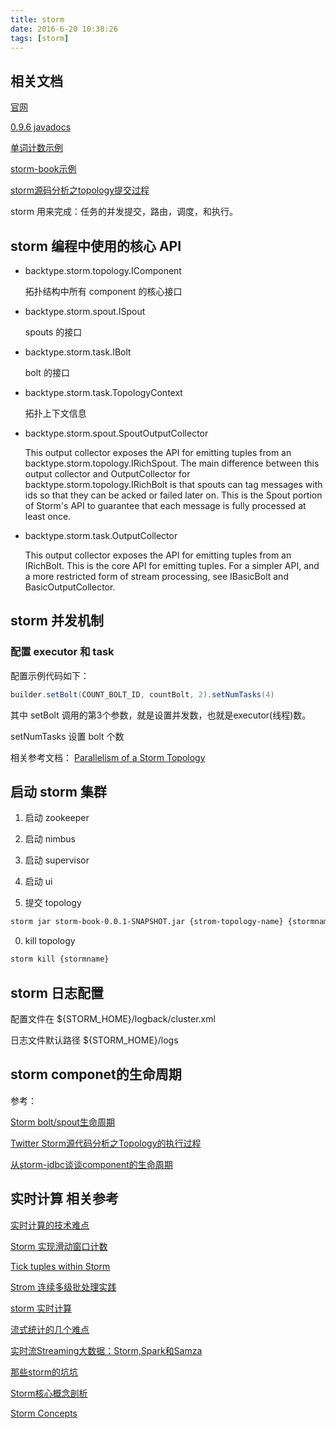 ```yaml
---
title: storm
date: 2016-6-20 10:38:26
tags: [storm]
---
```


## 相关文档

[官网](http://storm.apache.org/)

[0.9.6 javadocs](http://storm.apache.org/releases/0.9.6/javadocs/index.html)

[单词计数示例](http://blog.csdn.net/wust__wangfan/article/details/50412695)

[storm-book示例](https://github.com/storm-book)

[storm源码分析之topology提交过程](http://www.aboutyun.com/thread-12372-1-1.html)

storm 用来完成：任务的并发提交，路由，调度，和执行。

## storm 编程中使用的核心 API

* backtype.storm.topology.IComponent
	
	拓扑结构中所有 component 的核心接口

* backtype.storm.spout.ISpout

	spouts 的接口

* backtype.storm.task.IBolt

	bolt 的接口
	
* backtype.storm.task.TopologyContext

	拓扑上下文信息
	
* backtype.storm.spout.SpoutOutputCollector

	This output collector exposes the API for emitting tuples from an backtype.storm.topology.IRichSpout. The main difference between this output collector and OutputCollector for backtype.storm.topology.IRichBolt is that spouts can tag messages with ids so that they can be acked or failed later on. This is the Spout portion of Storm's API to guarantee that each message is fully processed at least once.
	
* backtype.storm.task.OutputCollector

	This output collector exposes the API for emitting tuples from an IRichBolt. This is the core API for emitting tuples. For a simpler API, and a more restricted form of stream processing, see IBasicBolt and BasicOutputCollector.

## storm 并发机制
### 配置 executor 和 task

配置示例代码如下：

``` java
builder.setBolt(COUNT_BOLT_ID, countBolt, 2).setNumTasks(4)
```

其中 setBolt 调用的第3个参数，就是设置并发数，也就是executor(线程)数。

setNumTasks 设置 bolt 个数

相关参考文档：
[Parallelism of a Storm Topology](http://storm.apache.org/releases/1.0.1/Understanding-the-parallelism-of-a-Storm-topology.html)

## 启动 storm 集群

1. 启动 zookeeper

2. 启动 nimbus

2. 启动 supervisor

0. 启动 ui

0. 提交 topology

``` bash
storm jar storm-book-0.0.1-SNAPSHOT.jar {strom-topology-name} {stormname}
```

0. kill topology

``` bash
storm kill {stormname}
```

## storm 日志配置

配置文件在 ${STORM_HOME}/logback/cluster.xml

日志文件默认路径
${STORM_HOME}/logs

## storm componet的生命周期

参考：

[Storm bolt/spout生命周期](http://blog.csdn.net/nana5love/article/details/41524037)

[Twitter Storm源代码分析之Topology的执行过程](http://blog.csdn.net/nana5love/article/details/41524469)

[从storm-jdbc谈谈component的生命周期](http://my.oschina.net/ericquan8/blog/614279)


## 实时计算 相关参考

[实时计算的技术难点](https://segmentfault.com/a/1190000002686611)

[Storm 实现滑动窗口计数](http://f.dataguru.cn/thread-429705-1-1.html)

[Tick tuples within Storm](http://kitmenke.com/blog/2014/08/04/tick-tuples-within-storm/)

[Strom 连续多级批处理实践](http://weyo.me/pages/techs/storm-continuous-batch-process/)

[storm 实时计算](http://weyo.me/tag/shi-shi-ji-suan.html)

[流式统计的几个难点](https://segmentfault.com/a/1190000003048757)

[实时流Streaming大数据：Storm,Spark和Samza](http://www.jdon.com/bigdata/streaming-big-data-storm-spark.html)

[那些storm的坑坑](http://blackwing.iteye.com/blog/2147633)

[Storm核心概念剖析](http://iamzhongyong.iteye.com/blog/2194382)

[Storm Concepts](http://storm.apache.org/releases/current/Concepts.html)